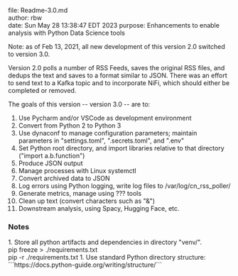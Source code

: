 file:    Readme-3.0.md<br>
author:  rbw<br>
date:    Sun May 28 13:38:47 EDT 2023
purpose: Enhancements to enable analysis with Python Data Science tools<br>

Note: as of Feb 13, 2021, all new development of this version 2.0 switched
to version 3.0.

Version 2.0 polls a number of RSS Feeds, saves the original RSS files,
and dedups the text and saves to a format similar to JSON.
There was an effort to send text to a Kafka topic and to incorporate
NiFi, which should either be completed or removed.

The goals of this version -- version 3.0 -- are to:
1. Use Pycharm and/or VSCode as development environment
1. Convert from Python 2 to Python 3
1. Use dynaconf to manage configuration parameters; maintain parameters
in "settings.toml", ".secrets.toml", and ".env"
1. Set Python root directory, and import libraries relative to that
directory ("import a.b.function")
1. Produce JSON output
1. Manage processes with Linux systemctl
1. Convert archived data to JSON
1. Log errors using Python logging, write log files to /var/log/cn_rss_poller/
1. Generate metrics, manage using ??? tools
1. Clean up text (convert characters such as "&#038;")
1. Downstream analysis, using Spacy, Hugging Face, etc.

<h3>Notes</h3>
1. Store all python artifacts and dependencies in directory "venv/".
<br/>pip freeze > ./requirements.txt
<br/>pip -r ./requirements.txt
1. Use standard Python directory structure:
<br/>
```https://docs.python-guide.org/writing/structure/```
